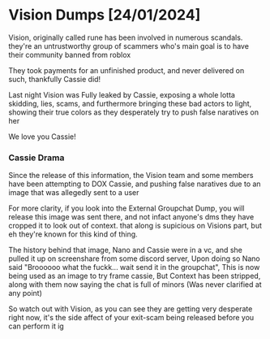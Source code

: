 
# Vision Dumps [24/01/2024]

Vision, originally called rune has been involved in numerous scandals. they're an untrustworthy group of scammers who's main goal is to have their community banned from roblox

They took payments for an unfinished product, and never delivered on such, thankfully Cassie did!

Last night Vision was Fully leaked by Cassie, exposing a whole lotta skidding, lies, scams, and furthermore bringing these bad actors to light, showing their true colors as they desperately try to push false naratives on her

We love you Cassie!


### Cassie Drama
Since the release of this information, the Vision team and some members have been attempting to DOX Cassie,
and pushing false naratives due to an image that was allegedly sent to a user

For more clarity, if you look into the External Groupchat Dump, you will release this image was sent there, and not infact anyone's dms
they have cropped it to look out of context. that along is supicious on Visions part, but eh they're known for this kind of thing.

The history behind that image, Nano and Cassie were in a vc, and she pulled it up on screenshare from some discord server, Upon doing so
Nano said "Broooooo what the fuckk... wait send it in the groupchat", This is now being used as an image to try frame cassie, But
Context has been stripped, along with them now saying the chat is full of minors (Was never clarified at any point)

So watch out with Vision, as you can see they are getting very desperate right now, it's the side affect of your exit-scam being released before you can perform it ig
